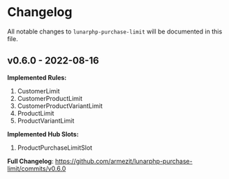 # Changelog

All notable changes to `lunarphp-purchase-limit` will be documented in this file.

## v0.6.0 - 2022-08-16

**Implemented Rules:**

1. CustomerLimit
2. CustomerProductLimit
3. CustomerProductVariantLimit
4. ProductLimit
5. ProductVariantLimit

**Implemented Hub Slots:**

1. ProductPurchaseLimitSlot

**Full Changelog**: https://github.com/armezit/lunarphp-purchase-limit/commits/v0.6.0
